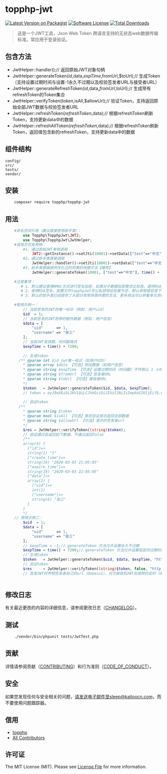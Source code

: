 # topphp-jwt

[![Latest Version on Packagist][ico-version]][link-packagist]
[![Software License][ico-license]](LICENSE.md)
[![Total Downloads][ico-downloads]][link-downloads]

>这是一个JWT工具，Json Web Token 跨语言支持的无状态web数据传输标准。常应用于登录验证。

## 包含方法

 - JwtHelper::handler();// 返回原始JWT对象句柄
 - JwtHelper::generateToken($id,$data,$expTime,$fromUrl,$toUrl);// 生成Token（支持设置过期时间与设置-1永久不过期以及校验签发者URL与接受者URL）
 - JwtHelper::generateRefreshToken($id,$data,$fromUrl,$toUrl);// 生成带有refreshToken的Token集合
 - JwtHelper::verifyToken($token,$isAll,$allowUrl);// 验证Token，支持返回原始全部JWT数据与校验签发者URL
 - JwtHelper::refreshToken($refreshToken,$data);// 根据refreshToken刷新Token，支持更新data中的数据
 - JwtHelper::refreshAllToken($refreshToken,$data);// 根据refreshToken刷新Token，返回值包含新的refreshToken，支持更新data中的数据

## 组件结构


```
config/     
src/     
tests/
vendor/
```


## 安装

``` bash
    composer require topphp/topphp-jwt
```

## 用法

```php
    #命名空间引用（建议直接使用助手类）：
        use Topphp\TopphpJwt\JWT2;
        use Topphp\TopphpJwt\JwtHelper;
    #调用方式有两种：
        #1、通过原始JWT单例调用
            JWT2::getInstance()->setJti(10001)->setData(["test"=>"中文"])->createToken();
        #2、通过助手类直接调用
            JwtHelper::handler()->setJti(10001)->setData(["test"=>"中文"])->createToken();
        #3、助手类直接提供优化过的完善的快捷方法【推荐】
            JwtHelper::generateToken(10001, ["test"=>"中文"], time() + 7200);
            
    #注意事项：
       # 1、默认建议使用HMAC方式进行签名加密，如果对于数据加密需求比较高，提供RSA方式签名加密，只需要修改配置use_rsa为true
       # 2、使用RSA签名，配置文件topphpJwt中公私钥地址如果为空，默认获取根目录下 pem 中的公钥地址，可结合topphp-rsa组件创建公私钥
       # 3、默认的助手类已经提供了大部分常用场景所需的方法，更多用法可以参看单元测试文件和对应的官方文档
        
    #使用示例一：
        // 当前签发的JWT的唯一标识（例如：用户uid）
        $id  = 1;
        // 当前签发的JWT附带的额外数据（例如：用户信息）
        $data = [
            "uid"      => 1,
            "username" => "张三"
        ];
        // 当前JWT有效期，时间戳格式
        $expTime = time() + 7200;
        
        // 生成token
      /** @param int $id jwt唯一标识（如用户UID）
        * @param array $data 【可选】附加数据（如用户信息）
        * @param string $expTime 【可选】设置过期时间（时间戳）不传默认 1 小时，传 -1 为永不过期
        * @param string $fromUrl 【可选】签发者URL
        * @param string $toUrl 【可选】接收者URL
        */
        $token   = JwtHelper::generateToken($id, $data, $expTime);
        // token = eyJ0eXAiOiJKV1QiLCJhbGciOiJIUzI1NiIsImp0aSI6IjEifQ.eyJpc3MiOiJodHRwOlwvXC9kb21haW4xLmNvbSIsImp0aSI6IjEiLCJpYXQiOjE1ODMyNDAzMTMsIm5iZiI6MTU4MzI0MDMxMywiZXhwIjoxNTgzMjQ3NTEzLCJkYXRhIjoie1widWlkXCI6MSxcInVzZXJuYW1lXCI6XCJcdTVmMjBcdTRlMDlcIn0ifQ.TO-4staZCPwUi7qJp9Z7iDoj7LDmVME8Z-AHrPAag2M
        
        // 验证token
      /**
        * @param string $token
        * @param bool $isAll 【可选】是否验证成功返回全部数据
        * @param string $allowUrl 【可选】准许的签发者url
        */
        $res = JwtHelper::verifyToken((string)$token);
        // 验证通过会返回如下数据，不通过返回false
        /**
        array(4) {
          ["id"]=>
          string(1) "1"
          ["create_time"]=>
          string(19) "2020-03-03 21:05:05"
          ["expire_time"]=>
          string(19) "2020-03-03 22:05:05"
          ["data"]=>
          array(2) {
            ["uid"]=>
            int(1)
            ["username"]=>
            string(6) "张三"
          }
        }
        */
    // 使用示例二：
        $uid  = 1;
        $data = [
            "uid"      => 1,
            "username" => "张三"
        ];
        // $expTime = -1;// generateToken 方法允许设置永久不过期
        $expTime = time() + 7200;// generateToken 方法允许设置指定的过期时间
        // 生成token
        $token   = JwtHelper::generateToken($uid, $data, $expTime, "http://domain1.com");
        // 验证token
        $res     = JwtHelper::verifyToken((string)$token, false, "http://domain2.com");
        // 签发JWT时声明签发者自己的url（domain1），对方接收到JWT后按照约定的（domain2）验证，发现不符合匹配要求，返回false
        
```

## 修改日志

有关最近更改的内容的详细信息，请参阅更改日志（[CHANGELOG](CHANGELOG.md)）。

## 测试

``` bash
    ./vendor/bin/phpunit tests/JwtTest.php
```

## 贡献

详情请参阅贡献（[CONTRIBUTING](CONTRIBUTING.md)）和行为准则（[CODE_OF_CONDUCT](CODE_OF_CONDUCT.md)）。


## 安全

如果您发现任何与安全相关的问题，请发送电子邮件至sleep@kaitoocn.com，而不要使用问题跟踪器。

## 信用

- [topphp][link-author]
- [All Contributors][link-contributors]

## 许可证

The MIT License (MIT). Please see [License File](LICENSE.md) for more information.

[ico-version]: https://img.shields.io/packagist/v/topphp/topphp-jwt.svg?style=flat-square
[ico-license]: https://img.shields.io/badge/license-MIT-brightgreen.svg?style=flat-square
[ico-travis]: https://img.shields.io/travis/topphp/topphp-jwt/master.svg?style=flat-square
[ico-scrutinizer]: https://img.shields.io/scrutinizer/coverage/g/topphp/topphp-jwt.svg?style=flat-square
[ico-code-quality]: https://img.shields.io/scrutinizer/g/topphp/topphp-jwt.svg?style=flat-square
[ico-downloads]: https://img.shields.io/packagist/dt/topphp/topphp-jwt.svg?style=flat-square

[link-packagist]: https://packagist.org/packages/topphp/topphp-jwt
[link-travis]: https://travis-ci.org/topphp/topphp-jwt
[link-scrutinizer]: https://scrutinizer-ci.com/g/topphp/topphp-jwt/code-structure
[link-code-quality]: https://scrutinizer-ci.com/g/topphp/topphp-jwt
[link-downloads]: https://packagist.org/packages/topphp/topphp-jwt
[link-author]: https://github.com/topphp
[link-contributors]: https://github.com/topphp/topphp-jwt/contributors
